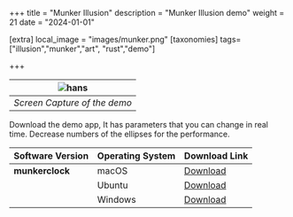+++
title = "Munker Illusion"
description = "Munker Illusion demo"
weight = 21
date = "2024-01-01"

[extra]
local_image = "images/munker.png"
[taxonomies]
tags=["illusion","munker","art", "rust","demo"]

+++

<div align="center">

| ![hans](/images/munker.png)|
|:-:|
| *Screen Capture of the demo*|

</div>


 Download the demo app, It has parameters that you can change in real time. Decrease numbers of the ellipses for the performance.

 Software Version | Operating System | Download Link                                                                                     |
|------------------|------------------|----------------------------------------------------------------------------------------------------|
| **munkerclock**        | macOS            | [Download](https://github.com/altunenes/rusty_art/releases/download/v1.0.4/munkerclock-macos-latest.zip) |
|                  | Ubuntu           | [Download](https://github.com/altunenes/rusty_art/releases/download/v1.0.4/munkerclock-ubuntu-latest.zip)|
|                  | Windows          | [Download](https://github.com/altunenes/rusty_art/releases/download/v1.0.4/munkerclock-windows-latest.zip)|
